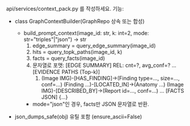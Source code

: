 api/services/context_pack.py 를 작성하세요. 기능:

- class GraphContextBuilder(GraphRepo 상속 또는 합성)
  - build_prompt_context(image_id: str, k: int=2, mode: str="triples"|"json") -> str
    1) edge_summary = query_edge_summary(image_id)
    2) hits = query_topk_paths(image_id, k)
    3) facts = query_facts(image_id)
    4) 문자열로 포맷:
       [EDGE SUMMARY]
       REL: cnt=?, avg_conf=?
       ...
       [EVIDENCE PATHS (Top-k)]
       1) (Image IMG)-[HAS_FINDING]->(Finding type=..., size=..., conf=...)
          (Finding ...)-[LOCATED_IN]->(Anatomy ...)
          (Image IMG)-[DESCRIBED_BY]->(Report id=..., conf=...)
       ...
       [FACTS JSON]
       {...}
    - mode="json"인 경우, facts만 JSON 문자열로 반환.

- json_dumps_safe(obj) 유틸 포함 (ensure_ascii=False)
